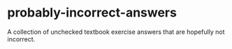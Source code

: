 # probably-incorrect-answers
A collection of unchecked textbook exercise answers that are hopefully not incorrect.
